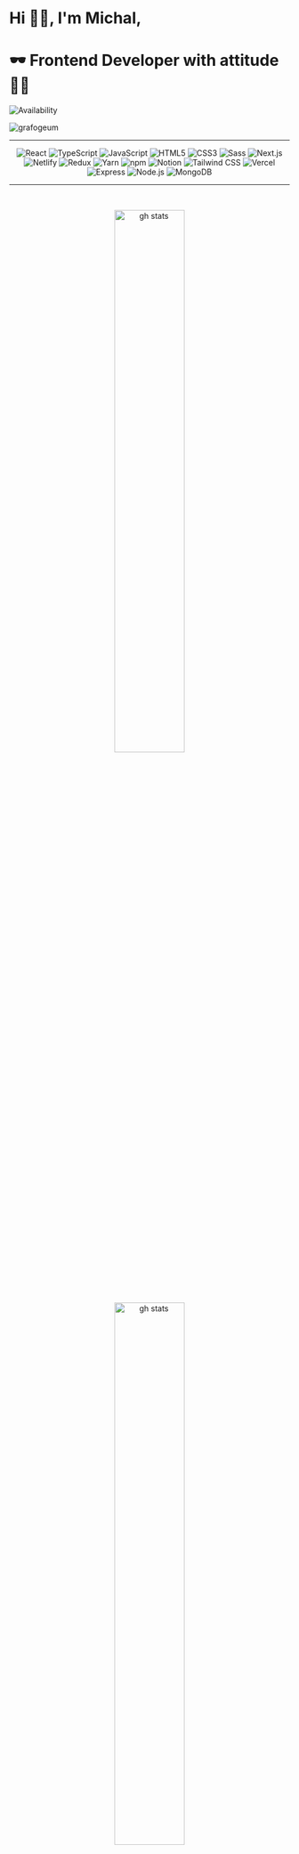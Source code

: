 
# <span align="left">Hi 👋🏼, I'm Michal,</span>
# <h1 align="left"><span>  🕶️ Frontend Developer with attitude 🤘🏿</span></h1>

![Availability](https://img.shields.io/badge/Availability-Online-brightgreen)
<p align="left"> <img src="https://komarev.com/ghpvc/?username=grafogeum&label=Profile%20views&color=0e75b6&style=flat" alt="grafogeum" /> </p>


<!-- ![GitHub Status](https://github.com/user/repo/workflows/Build/badge.svg)
[![Build Status](https://travis-ci.com/user/repo.svg?branch=master)](https://travis-ci.com/user/repo) -->

---
<p align="center">
  <img src="https://img.shields.io/badge/React-61DAFB?logo=react&logoColor=white" alt="React">
  <img src="https://img.shields.io/badge/TypeScript-3178C6?logo=typescript&logoColor=white" alt="TypeScript">
  <img src="https://img.shields.io/badge/JavaScript-F7DF1E?logo=javascript&logoColor=black" alt="JavaScript">
  <img src="https://img.shields.io/badge/HTML5-E34F26?logo=html5&logoColor=white" alt="HTML5">
  <img src="https://img.shields.io/badge/CSS3-1572B6?logo=css3&logoColor=white" alt="CSS3">
  <img src="https://img.shields.io/badge/Sass-CC6699?logo=sass&logoColor=white" alt="Sass">
  <img src="https://img.shields.io/badge/Next.js-000000?logo=next.js&logoColor=white" alt="Next.js">
  <img src="https://img.shields.io/badge/Netlify-00C7B7?logo=netlify&logoColor=white" alt="Netlify">
  <img src="https://img.shields.io/badge/Redux-764ABC?logo=redux&logoColor=white" alt="Redux">
  <img src="https://img.shields.io/badge/Yarn-2C8EBB?logo=yarn&logoColor=white" alt="Yarn">
  <img src="https://img.shields.io/badge/npm-CB3837?logo=npm&logoColor=white" alt="npm">
  <img src="https://img.shields.io/badge/Notion-000000?logo=notion&logoColor=white" alt="Notion">
  <img src="https://img.shields.io/badge/Tailwind CSS-38B2AC?logo=tailwind-css&logoColor=white" alt="Tailwind CSS">
  <img src="https://img.shields.io/badge/Vercel-000000?logo=vercel&logoColor=white" alt="Vercel">
<img src="https://img.shields.io/badge/Express-000000?logo=express&logoColor=white" alt="Express">
<img src="https://img.shields.io/badge/Node.js-339933?logo=node.js&logoColor=white" alt="Node.js">
<img src="https://img.shields.io/badge/MongoDB-47A248?logo=mongodb&logoColor=white" alt="MongoDB">

</p>

---

<br>
<div>

<p align="center"><img src="https://github-readme-stats.vercel.app/api/top-langs?username=grafogeum&show_icons=true&locale=en&layout=compact" width="50%" alt="gh stats"/> </p>
<p align="center"><img src="https://github-readme-stats.vercel.app/api?username=grafogeum&show_icons=true&locale=en" width="50%" alt="gh stats"/></p>
<p align="center"><img src="https://github-readme-streak-stats.herokuapp.com/?user=grafogeum" width="50%" alt="gh stats"/></p>
 
  <div  align="left">
    <a href="https://app.daily.dev/majk"><img src="https://api.daily.dev/devcards/530bc822f1514857b9595aa470326df3.png?r=wrz" width="200" alt="Michal's Dev Card"/></a>
  </div>
</div>


